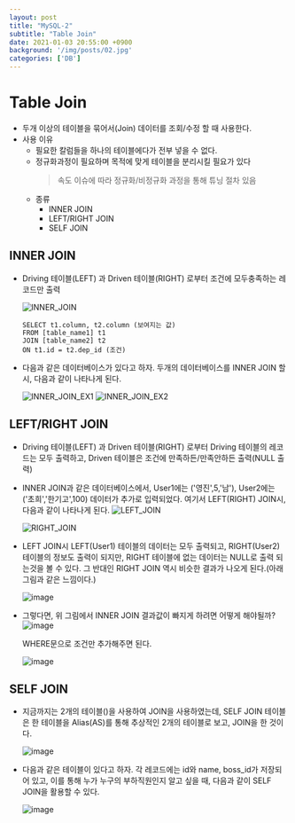 ```yaml
---
layout: post
title: "MySQL-2"
subtitle: "Table Join"
date: 2021-01-03 20:55:00 +0900
background: '/img/posts/02.jpg'
categories: ['DB']
---
```


# Table Join
- 두개 이상의 테이블을 묶어서(Join) 데이터를 조회/수정 할 때 사용한다.
- 사용 이유
    - 필요한 칼럼들을 하나의 테이블에다가 전부 넣을 수 없다.
    - 정규화과정이 필요하며 목적에 맞게 테이블을 분리시킬 필요가 있다
        > 속도 이슈에 따라 정규화/비정규화 과정을 통해 튜닝 절차 있음
    - 종류
        - INNER JOIN
        - LEFT/RIGHT JOIN
        - SELF JOIN

## INNER JOIN
- Driving 테이블(LEFT) 과 Driven 테이블(RIGHT) 로부터 조건에 모두충족하는 레코드만 출력

     ![INNER_JOIN](https://user-images.githubusercontent.com/46861704/103476255-73344b80-4df7-11eb-9a73-2d2ee6b88b12.PNG)
    ```
    SELECT t1.column, t2.column (보여지는 값)
    FROM [table_name1] t1
    JOIN [table_name2] t2
    ON t1.id = t2.dep_id (조건)
    ```
- 다음과 같은 데이터베이스가 있다고 하자. 두개의 데이터베이스를 INNER JOIN 할 시,  다음과 같이 나타나게 된다.

    ![INNER_JOIN_EX1](https://user-images.githubusercontent.com/46861704/103476771-eb9d0b80-4dfb-11eb-8e34-70691bfface7.png)
    ![INNER_JOIN_EX2](https://user-images.githubusercontent.com/46861704/103476973-93ff9f80-4dfd-11eb-8ec7-1f6c8933a2a4.png)
    
## LEFT/RIGHT JOIN
- Driving 테이블(LEFT) 과 Driven 테이블(RIGHT) 로부터 Driving 테이블의 레코드는 모두 출력하고, Driven 테이블은 조건에 만족하든/만족안하든 출력(NULL 출력)

- INNER JOIN과 같은 데이터베이스에서, User1에는 ('영진',5,'남'), User2에는 ('초희','한기고',100) 데이터가 추가로 입력되었다. 여기서 LEFT(RIGHT) JOIN시, 다음과 같이 나타나게 된다.
    ![LEFT_JOIN](https://user-images.githubusercontent.com/46861704/103477349-72081c00-4e01-11eb-8809-b73a38fa623b.png)
    
    ![RIGHT_JOIN](https://user-images.githubusercontent.com/46861704/103477368-a24fba80-4e01-11eb-87e6-7e37572c2afe.png)

- LEFT JOIN시 LEFT(User1) 테이블의 데이터는 모두 출력되고, RIGHT(User2) 테이블의 정보도 출력이 되지만, RIGHT 테이블에 없는 데이터는 NULL로 출력 되는것을 볼 수 있다. 그 반대인 RIGHT JOIN 역시 비슷한 결과가 나오게 된다.(아래 그림과 같은 느낌이다.)

    ![image](https://user-images.githubusercontent.com/46861704/103477419-1db16c00-4e02-11eb-9d2a-d093fc540a1f.png)

- 그렇다면, 위 그림에서 INNER JOIN 결과값이 빠지게 하려면 어떻게 해야될까?
    ![image](https://user-images.githubusercontent.com/46861704/103477487-ba740980-4e02-11eb-81ae-e82acbe96acf.png)

    WHERE문으로 조건만 추가해주면 된다.
    
    ![image](https://user-images.githubusercontent.com/46861704/103477511-feffa500-4e02-11eb-9c09-aa68f84f8b45.png)

## SELF JOIN
- 지금까지는 2개의 테이블()을 사용하여 JOIN을 사용하였는데, SELF JOIN 테이블은 한 테이블을 Alias(AS)를 통해 추상적인 2개의 테이블로 보고, JOIN을 한 것이다.

    ![image](https://user-images.githubusercontent.com/46861704/103477816-9960e800-4e05-11eb-897d-3d447f186d18.png)
- 다음과 같은 테이블이 있다고 하자. 각 레코드에는 id와 name, boss_id가 저장되어 있고, 이를 통해 누가 누구의 부하직원인지 알고 싶을 때, 다음과 같이 SELF JOIN을 활용할 수 있다.

    ![image](https://user-images.githubusercontent.com/46861704/103477872-3de32a00-4e06-11eb-985c-e1e23749e768.png)